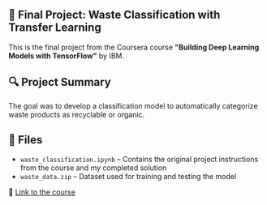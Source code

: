 ## 📝 Final Project: Waste Classification with Transfer Learning  
This is the final project from the Coursera course **"Building Deep Learning Models with TensorFlow"** by IBM.  

## 🔍 Project Summary  
The goal was to develop a classification model to automatically categorize waste products as recyclable or organic.  

## 📁 Files  
- `waste_classification.ipynb` – Contains the original project instructions from the course and my completed solution
- `waste_data.zip` – Dataset used for training and testing the model

🔗 [Link to the course](https://www.coursera.org/learn/building-deep-learning-models-with-tensorflow)
